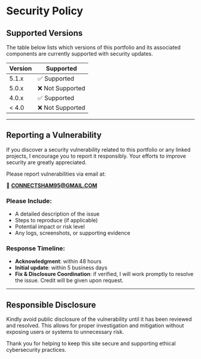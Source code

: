# Security Policy

## Supported Versions

The table below lists which versions of this portfolio and its associated components are currently supported with security updates.

| Version | Supported          |
| ------- | ------------------ |
| 5.1.x   | ✅ Supported        |
| 5.0.x   | ❌ Not Supported    |
| 4.0.x   | ✅ Supported        |
| < 4.0   | ❌ Not Supported    |

---

## Reporting a Vulnerability

If you discover a security vulnerability related to this portfolio or any linked projects, I encourage you to report it responsibly. Your efforts to improve security are greatly appreciated.

Please report vulnerabilities via email at:

📧 **CONNECTSHAM95@GMAIL.COM**

### Please Include:
- A detailed description of the issue  
- Steps to reproduce (if applicable)  
- Potential impact or risk level  
- Any logs, screenshots, or supporting evidence

### Response Timeline:
- **Acknowledgment**: within 48 hours  
- **Initial update**: within 5 business days  
- **Fix & Disclosure Coordination**: if verified, I will work promptly to resolve the issue. Credit will be given upon request.

---

## Responsible Disclosure

Kindly avoid public disclosure of the vulnerability until it has been reviewed and resolved. This allows for proper investigation and mitigation without exposing users or systems to unnecessary risk.

Thank you for helping to keep this site secure and supporting ethical cybersecurity practices.
